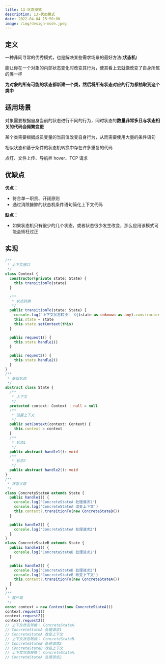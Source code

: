 ```yaml
---
title: 13-状态模式
description: 13-状态模式
date: 2022-04-04 15:50:00
image: /img/design-mode.jpeg
---
```



## 定义

一种非同寻常的优秀模式，也是解决某些需求场景的最好方法(**状态机**)

能让你在一个对象的内部状态变化时改变其行为，使其看上去就像改变了自身所属的类一样

<n-alert type="info">**为对象的所有可能的状态都新建一个类，然后将所有状态对应的行为都抽取到这个类中**</n-alert>

## 适用场景

对象需要根据自身当前的状态进行不同的行为，同时状态的**数量非常多且与状态相关的代码会频繁变更**

某个类需要根据成员变量的当前值改变自身行为，从而需要使用大量的条件语句

相似状态和基于条件的状态机转换中存在许多重复的代码

点灯、文件上传、导航栏 hover、TCP 请求

## 优缺点

**优点：**
- 符合单一职责、开闭原则
- 通过消除臃肿的状态机条件语句简化上下文代码

**缺点：**
- 如果状态机只有很少的几个状态，或者状态很少发生改变，那么应用该模式可能会矫枉过正

## 实现

```ts
/**
 * 上下文接口
 */
class Context {
  constructor(private state: State) {
    this.transitionTo(state)
  }

  /**
   * 状态转换
   */
  public transitionTo(state: State) {
    console.log(`上下文状态转换： ${(state as unknown as any).constructor.name}.`)
    this.state = state
    this.state.setContext(this)
  }

  public request1() {
    this.state.handle1()
  }

  public request2() {
    this.state.handle2()
  }
}
/**
 * 基础状态
 */
abstract class State {
  /**
   * 上下文
   */
  protected context: Context | null = null
  /**
   * 设置上下文
   */
  public setContext(context: Context) {
    this.context = context
  }
  /**
   * 状态1
   */
  public abstract handle1(): void
  /**
   * 状态2
   */
  public abstract handle2(): void
}
/**
 * 状态关联
 */
class ConcreteStateA extends State {
  public handle1() {
    console.log('ConcreteStateA 处理请求1')
    console.log('ConcreteStateA 改变上下文')
    this.context?.transitionTo(new ConcreteStateB())
  }

  public handle2() {
    console.log('ConcreteStateA 处理请求2')
  }
}
class ConcreteStateB extends State {
  public handle1() {
    console.log('ConcreteStateB 处理请求1')
  }

  public handle2() {
    console.log('ConcreteStateB 处理请求2')
    console.log('ConcreteStateB 改变上下文')
    this.context?.transitionTo(new ConcreteStateA())
  }
}
/**
 * 客户端
 */
const context = new Context(new ConcreteStateA())
context.request1()
context.request2()
context.request2()
// 上下文状态转换： ConcreteStateA.
// ConcreteStateA 处理请求1
// ConcreteStateA 改变上下文
// 上下文状态转换： ConcreteStateB.
// ConcreteStateB 处理请求2
// ConcreteStateB 改变上下文
// 上下文状态转换： ConcreteStateA.
// ConcreteStateA 处理请求2
```